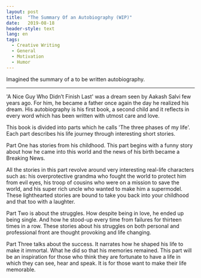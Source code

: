 ```yaml
---
layout: post
title:  "The Summary Of an Autobiography (WIP)"
date:   2019-08-18
header-style: text
lang: en
tags:
  - Creative Writing
  - General
  - Motivation
  - Humor
---
```

Imagined the summary of a to be written autobiography.

---------

'A Nice Guy Who Didn’t Finish Last' was a dream seen by Aakash Salvi few years ago. For him, he became a father once again the day he realized his dream. His autobiography is his first book, a second child and it reflects in every word which has been written with utmost care and love.

This book is divided into parts which he calls 'The three phases of my life'. Each part describes his life journey through interesting short stories.

Part One has stories from his childhood. This part begins with a funny story about how he came into this world and the news of his birth became a Breaking News.

All the stories in this part revolve around very interesting real-life characters such as: his overprotective grandma who fought the world to protect him from evil eyes, his troop of cousins who were on a mission to save the world, and his super rich uncle who wanted to make him a supermodel. These lighthearted stories are bound to take you back into your childhood and that too with a laughter.

Part Two is about the struggles. How despite being in love, he ended up being single. And how he stood-up every time from failures for thirteen times in a row. These stories about his struggles on both personal and professional front are thought provoking and life changing. 

Part Three talks about the success. It narrates how he shaped his life to make it immortal. What he did so that his memories remained. This part will be an inspiration for those who think they are fortunate to have a life in which they can see, hear and speak. It is for those want to make their life memorable.


